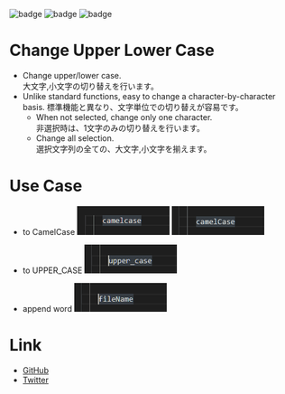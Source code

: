 ![badge](https://img.shields.io/github/forks/kuone314/ChangeUpperLowerCase)
![badge](https://img.shields.io/github/stars/kuone314/ChangeUpperLowerCase)
![badge](https://img.shields.io/github/license/kuone314/ChangeUpperLowerCase)


# Change Upper Lower Case

* Change upper/lower case.  
大文字,小文字の切り替えを行います。
* Unlike standard functions, easy to change a character-by-character basis.
標準機能と異なり、文字単位での切り替えが容易です。
  * When not selected, change only one character.  
  非選択時は、1文字のみの切り替えを行います。
  * Change all selection.  
  選択文字列の全ての、大文字,小文字を揃えます。

# Use Case

* to CamelCase
![demo](Docs/ReadMe_Demo_1.gif)
![demo](Docs/ReadMe_Demo_2.gif)

* to UPPER_CASE
![demo](Docs/ReadMe_Demo_3.gif)

* append word
![demo](Docs/ReadMe_Demo_4.gif)

# Link

* [GitHub](https://github.com/kuone314/ChangeUpperLowerCase)
* [Twitter](https://twitter.com/KuoneTech)
